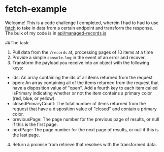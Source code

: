 # fetch-example
Welcome! This is a code challenge I completed, wherein I had to had to use [fetch](https://developer.mozilla.org/en-US/docs/Web/API/Fetch_API) to take in data from a certain endpoint and transform the response. The bulk of my code is in [api/managed-records.js](https://github.com/katieishibashi/fetch-example/blob/main/api/managed-records.js)

##The task:
1. Pull data from the `/records` at, processing pages of 10 items at a time
2. Provide a simple `console.log` in the event of an error and recover.
3. Transform the payload you receive into an object with the following keys:
 - ids: An array containing the ids of all items returned from the request.
 - open: An array containing all of the items returned from the request that have a disposition value of "open". Add a fourth key to each item called isPrimary indicating whether or not the item contains a primary color (red, blue, or yellow).
 - closedPrimaryCount: The total number of items returned from the request that have a disposition value of "closed" and contain a primary color.
 - previousPage: The page number for the previous page of results, or null if this is the first page.
 - nextPage: The page number for the next page of results, or null if this is the last page.
4. Return a promise from retrieve that resolves with the transformed data.
